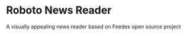 Roboto News Reader
==================

A visually appealing news reader based on Feedex open source project
